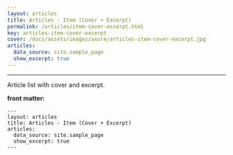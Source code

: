 ```yaml
---
layout: articles
title: Articles - Item (Cover + Excerpt)
permalink: /articles/item-cover-excerpt.html
key: articles-item-cover-excerpt
cover: /docs/assets/images/axure/articles-item-cover-excerpt.jpg
articles:
  data_source: site.sample_page
  show_excerpt: true
---
```


<div class="article__content" markdown="1">

---

Article list with cover and excerpt.

<!--more-->

**front matter:**

    ---
    layout: articles
    title: Articles - Item (Cover + Excerpt)
    articles:
      data_source: site.sample_page
      show_excerpt: true
    ---

</div>
